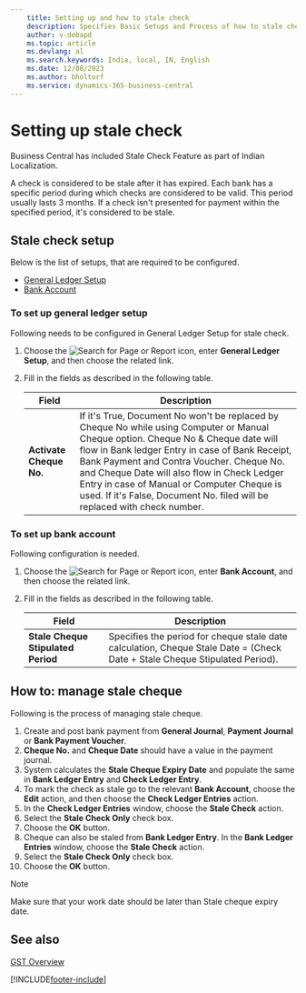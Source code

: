 ```yaml
---
    title: Setting up and how to stale check
    description: Specifies Basic Setups and Process of how to stale check
    author: v-debapd
    ms.topic: article
    ms.devlang: al
    ms.search.keywords: India, local, IN, English
    ms.date: 12/08/2023
    ms.author: bholtorf
    ms.service: dynamics-365-business-central
---
```


# Setting up stale check


Business Central has included Stale Check Feature as part of Indian Localization.

A check is considered to be stale after it has expired. Each bank has a specific period during which checks are considered to be valid. This period usually lasts 3 months. If a check isn't presented for payment within the specified period, it's considered to be stale.

## Stale check setup

Below is the list of setups, that are required to be configured.

- [General Ledger Setup](stale-check.md#to-set-up-general-ledger-setup)
- [Bank Account](stale-check.md#to-set-up-bank-account)


### To set up general ledger setup

Following needs to be configured in General Ledger Setup for stale check.

1. Choose the ![Search for Page or Report](image/search_small.png "Search for Page or Report icon") icon, enter **General Ledger Setup**, and then choose the related link.
2. Fill in the fields as described in the following table.

    |Field|Description|  
    |---------------------------------|---------------------------------------|  
    |**Activate Cheque No.**|If it's True, Document No won't be replaced by Cheque No while using Computer or Manual Cheque option. Cheque No & Cheque date will flow in Bank ledger Entry in case of Bank Receipt, Bank Payment and Contra Voucher. Cheque No. and Cheque Date will also flow in Check Ledger Entry in case of Manual or Computer Cheque is used. If it's False, Document No. filed will be replaced with check number.|

### To set up bank account

Following configuration is needed.

1. Choose the ![Search for Page or Report](image/search_small.png "Search for Page or Report icon") icon, enter **Bank Account**, and then choose the related link.
2. Fill in the fields as described in the following table.

    |Field|Description|  
    |---------------------------------|---------------------------------------|  
    |**Stale Cheque Stipulated Period**|Specifies the period for cheque stale date calculation, Cheque Stale Date = (Check Date + Stale Cheque Stipulated Period).|
    

## How to: manage stale cheque

Following is the process of managing stale cheque.

1. Create and post bank payment from **General Journal**, **Payment Journal** or **Bank Payment Voucher**.
2. **Cheque No.** and **Cheque Date** should have a value in the payment journal. 
3. System calculates the **Stale Cheque Expiry Date** and populate the same in **Bank Ledger Entry** and **Check Ledger Entry**.
4. To mark the check as stale go to the relevant **Bank Account**, choose the **Edit** action, and then choose the **Check Ledger Entries** action.
5. In the **Check Ledger Entries** window, choose the **Stale Check** action. 
6. Select the **Stale Check Only** check box.
7. Choose the **OK** button.
8. Cheque can also be staled from **Bank Ledger Entry**. In the **Bank Ledger Entries** window, choose the **Stale Check** action.
9. Select the **Stale Check Only** check box.
10. Choose the **OK** button.


> [!NOTE]
> Make sure that your work date should be later than Stale cheque expiry date.





## See also 
[GST Overview](GST-001-Basic-Setup.md)









[!INCLUDE[footer-include](../../includes/footer-banner.md)]